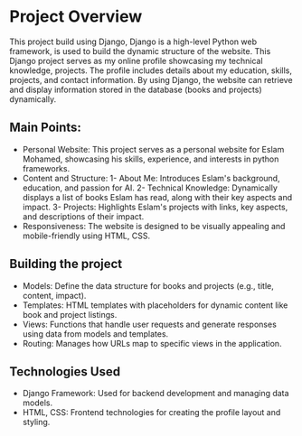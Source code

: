 # Project Overview
This project build using Django, Django is a high-level Python web framework, is used to build the dynamic structure of the website.
This Django project serves as my online profile showcasing my technical knowledge, projects. 
The profile includes details about my education, skills, projects, and contact information.
By using Django, the website can retrieve and display information stored in the database (books and projects) dynamically.

## Main Points:
- Personal Website: This project serves as a personal website for Eslam Mohamed, showcasing his skills, experience, and interests in python frameworks.
- Content and Structure:
  1- About Me: Introduces Eslam's background, education, and passion for AI.
  2- Technical Knowledge: Dynamically displays a list of books Eslam has read, along with their key aspects and impact.
  3- Projects: Highlights Eslam's projects with links, key aspects, and descriptions of their impact.
- Responsiveness: The website is designed to be visually appealing and mobile-friendly using HTML, CSS.

## Building the project
- Models: Define the data structure for books and projects (e.g., title, content, impact).
- Templates: HTML templates with placeholders for dynamic content like book and project listings.
- Views: Functions that handle user requests and generate responses using data from models and templates.
- Routing: Manages how URLs map to specific views in the application.

## Technologies Used
- Django Framework: Used for backend development and managing data models.
- HTML, CSS: Frontend technologies for creating the profile layout and styling.
